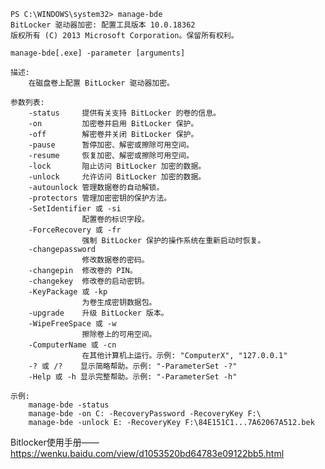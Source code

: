     PS C:\WINDOWS\system32> manage-bde
    BitLocker 驱动器加密: 配置工具版本 10.0.18362
    版权所有 (C) 2013 Microsoft Corporation。保留所有权利。
    
    manage-bde[.exe] -parameter [arguments]
    
    描述:
        在磁盘卷上配置 BitLocker 驱动器加密。
    
    参数列表:
        -status     提供有关支持 BitLocker 的卷的信息。
        -on         加密卷并启用 BitLocker 保护。
        -off        解密卷并关闭 BitLocker 保护。
        -pause      暂停加密、解密或擦除可用空间。
        -resume     恢复加密、解密或擦除可用空间。
        -lock       阻止访问 BitLocker 加密的数据。
        -unlock     允许访问 BitLocker 加密的数据。
        -autounlock 管理数据卷的自动解锁。
        -protectors 管理加密密钥的保护方法。
        -SetIdentifier 或 -si
                    配置卷的标识字段。
        -ForceRecovery 或 -fr
                    强制 BitLocker 保护的操作系统在重新启动时恢复。
        -changepassword
                    修改数据卷的密码。
        -changepin  修改卷的 PIN。
        -changekey  修改卷的启动密钥。
        -KeyPackage 或 -kp
                    为卷生成密钥数据包。
        -upgrade    升级 BitLocker 版本。
        -WipeFreeSpace 或 -w
                    擦除卷上的可用空间。
        -ComputerName 或 -cn
                    在其他计算机上运行。示例: "ComputerX", "127.0.0.1"
        -? 或 /?    显示简略帮助。示例: "-ParameterSet -?"
        -Help 或 -h 显示完整帮助。示例: "-ParameterSet -h"
    
    示例:
        manage-bde -status
        manage-bde -on C: -RecoveryPassword -RecoveryKey F:\
        manage-bde -unlock E: -RecoveryKey F:\84E151C1...7A62067A512.bek
        
Bitlocker使用手册——https://wenku.baidu.com/view/d1053520bd64783e09122bb5.html
